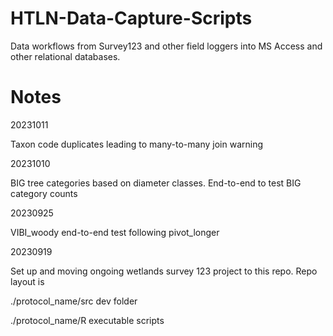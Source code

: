 # HTLN-Data-Capture-Scripts

Data workflows from Survey123 and other field loggers into MS Access and other relational databases.

# Notes

20231011

Taxon code duplicates leading to many-to-many join warning


20231010

BIG tree categories based on diameter classes. End-to-end to test BIG category counts


20230925

VIBI_woody end-to-end test following pivot_longer

20230919

Set up and moving ongoing wetlands survey 123 project to this repo. Repo layout is

./protocol_name/src                dev folder

./protocol_name/R                  executable scripts



